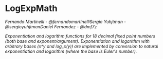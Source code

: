# LogExpMath

*Fernando Martinelli - @fernandomartinelliSergio Yuhjtman - @sergioyuhjtmanDaniel Fernandez - @dmf7z*





*Exponentiation and logarithm functions for 18 decimal fixed point numbers (both base and exponent/argument). Exponentiation and logarithm with arbitrary bases (x^y and log_x(y)) are implemented by conversion to natural exponentiation and logarithm (where the base is Euler&#39;s number).*



